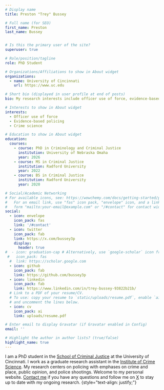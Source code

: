 ```yaml
---
# Display name
title: Preston "Trey" Bussey

# Full name (for SEO)
first_name: Preston
last_name: Bussey


# Is this the primary user of the site?
superuser: true

# Role/position/tagline
role: PhD Student

# Organizations/Affiliations to show in About widget
organizations:
  - name: University of Cincinnati
    url: https://www.uc.edu

# Short bio (displayed in user profile at end of posts)
bio: My research interests include officer use of force, evidence-based policing, and crime science

# Interests to show in About widget
interests:
  - Officer use of force
  - Evidence-based policing
  - Crime science

# Education to show in About widget
education:
  courses:
    - course: PhD in Criminology and Criminal Justice
      institution: University of Nebraska Omaha
      year: 2026
    - course: MS in Criminal Justice
      institution: Radford University
      year: 2022
    - course: BS in Criminal Justice
      institution: Radford University
      year: 2020

# Social/Academic Networking
# For available icons, see: https://wowchemy.com/docs/getting-started/page-builder/#icons
#   For an email link, use "fas" icon pack, "envelope" icon, and a link in the
#   form "mailto:your-email@example.com" or "/#contact" for contact widget.
social:
  - icon: envelope
    icon_pack: fas
    link: '/#contact'
  - icon: twitter
    icon_pack: fab
    link: https://x.com/bussey3p
    display:
      header: true
#  - icon: graduation-cap # Alternatively, use `google-scholar` icon from `ai` icon pack
 #   icon_pack: fas
  #  link: https://scholar.google.com
  - icon: github
    icon_pack: fab
    link: https://github.com/bussey3p
  - icon: linkedin
    icon_pack: fab
    link: https://www.linkedin.com/in/trey-bussey-93822b21b/
  # Link to a PDF of your resume/CV.
  # To use: copy your resume to `static/uploads/resume.pdf`, enable `ai` icons in `params.yaml`,
  # and uncomment the lines below.
  - icon: cv
    icon_pack: ai
    link: uploads/resume.pdf

# Enter email to display Gravatar (if Gravatar enabled in Config)
email: ''

# Highlight the author in author lists? (true/false)
highlight_name: true
---
```


I am a PhD student in the [School of Criminal Justice](https://cech.uc.edu/schools/criminaljustice.html) at the University of Cincinnati. I work as a graduate research assistant in the [Institute of Crime Science](https://cech.uc.edu/about/centers/ics.html). My research centers on policing with emphases on crime and place, public opinion, and police shootings. Welcome to my personal website. [Contact me](/#contact) if you have any questions and follow me on [X](https://twitter.com/bussey3p) to stay up to date with my ongoing research.
{style="text-align: justify;"}
